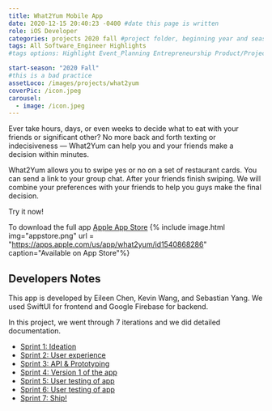 ```yaml
---
title: What2Yum Mobile App
date: 2020-12-15 20:40:23 -0400 #date this page is written
role: iOS Developer
categories: projects 2020 fall #project folder, beginning year and season
tags: All Software_Engineer Highlights
#tags options: Highlight Event_Planning Entrepreneurship Product/Project_Management Game_Design Marketing Negotiation  Web_Design

start-season: "2020 Fall"
#this is a bad practice
assetLoco: /images/projects/what2yum
coverPic: /icon.jpeg
carousel:
  - image: /icon.jpeg
---
```


Ever take hours, days, or even weeks to decide what to eat with your friends or significant other? No more back and forth texting or indecisiveness — What2Yum can help you and your friends make a decision within minutes.

What2Yum allows you to swipe yes or no on a set of restaurant cards. You can send a link to your group chat. After your friends finish swiping. We will combine your preferences with your friends to help you guys make the final decision.

Try it now!

To download the full app [Apple App Store](https://apps.apple.com/us/app/what2yum/id1540868286)
{% include image.html img="appstore.png"  url = "https://apps.apple.com/us/app/what2yum/id1540868286" caption="Available on App Store"%}

## Developers Notes

This app is developed by Eileen Chen, Kevin Wang, and Sebastian Yang. We used SwiftUI for frontend and Google Firebase for backend. 

In this project, we went through 7 iterations and we did detailed documentation.

- [Sprint 1: Ideation](/images/projects/what2yum/Sprint1.pdf)
- [Sprint 2: User experience](/images/projects/what2yum/Sprint2.pdf)
- [Sprint 3: API & Prototyping](/images/projects/what2yum/Sprint3.pdf)
- [Sprint 4: Version 1 of the app](/images/projects/what2yum/Sprint4.pdf)
- [Sprint 5: User testing of app](/images/projects/what2yum/Sprint5.pdf)
- [Sprint 6: User testing of app](/images/projects/what2yum/Sprint6.pdf)
- [Sprint 7: Ship!](https://apps.apple.com/us/app/what2yum/id1540868286)

